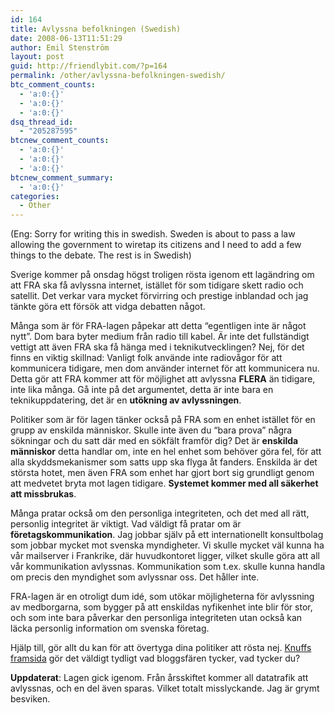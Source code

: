 ```yaml
---
id: 164
title: Avlyssna befolkningen (Swedish)
date: 2008-06-13T11:51:29
author: Emil Stenström
layout: post
guid: http://friendlybit.com/?p=164
permalink: /other/avlyssna-befolkningen-swedish/
btc_comment_counts:
  - 'a:0:{}'
  - 'a:0:{}'
  - 'a:0:{}'
dsq_thread_id:
  - "205287595"
btcnew_comment_counts:
  - 'a:0:{}'
  - 'a:0:{}'
  - 'a:0:{}'
btcnew_comment_summary:
  - 'a:0:{}'
categories:
  - Other
---
```

(Eng: Sorry for writing this in swedish. Sweden is about to pass a law allowing the government to wiretap its citizens and I need to add a few things to the debate. The rest is in Swedish)

Sverige kommer på onsdag högst troligen rösta igenom ett lagändring om att FRA ska få avlyssna internet, istället för som tidigare skett radio och satellit. Det verkar vara mycket förvirring och prestige inblandad och jag tänkte göra ett försök att vidga debatten något.

Många som är för FRA-lagen påpekar att detta &#8220;egentligen inte är något nytt&#8221;. Dom bara byter medium från radio till kabel. Är inte det fullständigt vettigt att även FRA ska få hänga med i teknikutvecklingen? Nej, för det finns en viktig skillnad: Vanligt folk använde inte radiovågor för att kommunicera tidigare, men dom använder internet för att kommunicera nu. Detta gör att FRA kommer att för möjlighet att avlyssna **FLERA** än tidigare, inte lika många. Gå inte på det argumentet, detta är inte bara en teknikuppdatering, det är en **utökning av avlyssningen**.

Politiker som är för lagen tänker också på FRA som en enhet istället för en grupp av enskilda människor. Skulle inte även du &#8220;bara prova&#8221; några sökningar och du satt där med en sökfält framför dig? Det är **enskilda människor** detta handlar om, inte en hel enhet som behöver göra fel, för att alla skyddsmekanismer som satts upp ska flyga åt fanders. Enskilda är det största hotet, men även FRA som enhet har gjort bort sig grundligt genom att medvetet bryta mot lagen tidigare. **Systemet kommer med all säkerhet att missbrukas**.

Många pratar också om den personliga integriteten, och det med all rätt, personlig integritet är viktigt. Vad väldigt få pratar om är **företagskommunikation**. Jag jobbar själv på ett internationellt konsultbolag som jobbar mycket mot svenska myndigheter. Vi skulle mycket väl kunna ha vår mailserver i Frankrike, där huvudkontoret ligger, vilket skulle göra att all vår kommunikation avlyssnas. Kommunikation som t.ex. skulle kunna handla om precis den myndighet som avlyssnar oss. Det håller inte.

FRA-lagen är en otroligt dum idé, som utökar möjligheterna för avlyssning av medborgarna, som bygger på att enskildas nyfikenhet inte blir för stor, och som inte bara påverkar den personliga integriteten utan också kan läcka personlig information om svenska företag.

Hjälp till, gör allt du kan för att övertyga dina politiker att rösta nej. [Knuffs framsida](http://knuff.se/) gör det väldigt tydligt vad bloggsfären tycker, vad tycker du?

**Uppdaterat**: Lagen gick igenom. Från årsskiftet kommer all datatrafik att avlyssnas, och en del även sparas. Vilket totalt misslyckande. Jag är grymt besviken.
